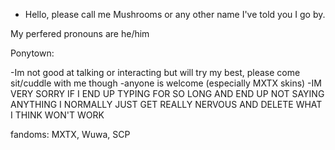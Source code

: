 - Hello, please call me Mushrooms or any other name I've told you I go by.

My perfered pronouns are he/him

 
 Ponytown:
 
-Im not good at talking or interacting but will try my best, please come sit/cuddle with me though
-anyone is welcome (especially MXTX skins)
-IM VERY SORRY IF I END UP TYPING FOR SO LONG AND END UP NOT SAYING ANYTHING I NORMALLY JUST GET REALLY NERVOUS AND DELETE WHAT I THINK WON'T WORK



fandoms: MXTX, Wuwa, SCP

